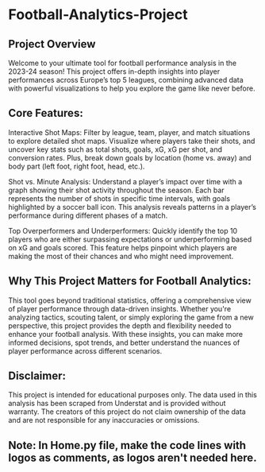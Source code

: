 # Football-Analytics-Project

## Project Overview

Welcome to your ultimate tool for football performance analysis in the 2023-24 season! This project offers in-depth insights into player performances across Europe’s top 5 leagues, combining advanced data with powerful visualizations to help you explore the game like never before.

## Core Features:

Interactive Shot Maps: Filter by league, team, player, and match situations to explore detailed shot maps. Visualize where players take their shots, and uncover key stats such as total shots, goals, xG, xG per shot, and conversion rates. Plus, break down goals by location (home vs. away) and body part (left foot, right foot, head, etc.).

Shot vs. Minute Analysis: Understand a player’s impact over time with a graph showing their shot activity throughout the season. Each bar represents the number of shots in specific time intervals, with goals highlighted by a soccer ball icon. This analysis reveals patterns in a player’s performance during different phases of a match.

Top Overperformers and Underperformers: Quickly identify the top 10 players who are either surpassing expectations or underperforming based on xG and goals scored. This feature helps pinpoint which players are making the most of their chances and who might need improvement.

## Why This Project Matters for Football Analytics:

This tool goes beyond traditional statistics, offering a comprehensive view of player performance through data-driven insights. Whether you're analyzing tactics, scouting talent, or simply exploring the game from a new perspective, this project provides the depth and flexibility needed to enhance your football analysis. With these insights, you can make more informed decisions, spot trends, and better understand the nuances of player performance across different scenarios.

## Disclaimer:

This project is intended for educational purposes only. The data used in this analysis has been scraped from Understat and is provided without warranty. The creators of this project do not claim ownership of the data and are not responsible for any inaccuracies or omissions.

## Note: In Home.py file, make the code lines with logos as comments, as logos aren't needed here.
